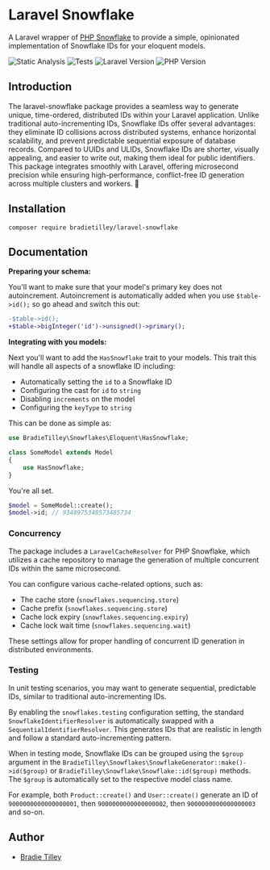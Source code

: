 # Laravel Snowflake

A Laravel wrapper of [PHP Snowflake](https://github.com/bradietilley/php-snowflake) to provide a simple, opinionated implementation of Snowflake IDs for your eloquent models.

![Static Analysis](https://github.com/bradietilley/laravel-snowflake/actions/workflows/static.yml/badge.svg)
![Tests](https://github.com/bradietilley/laravel-snowflake/actions/workflows/tests.yml/badge.svg)
![Laravel Version](https://img.shields.io/badge/Laravel%20Version-11.x-F9322C)
![PHP Version](https://img.shields.io/badge/PHP%20Version-%E2%89%A58.4-4F5B93)

## Introduction

The laravel-snowflake package provides a seamless way to generate unique, time-ordered, distributed IDs within your Laravel application. Unlike traditional auto-incrementing IDs, Snowflake IDs offer several advantages: they eliminate ID collisions across distributed systems, enhance horizontal scalability, and prevent predictable sequential exposure of database records. Compared to UUIDs and ULIDs, Snowflake IDs are shorter, visually appealing, and easier to write out, making them ideal for public identifiers. This package integrates smoothly with Laravel, offering microsecond precision while ensuring high-performance, conflict-free ID generation across multiple clusters and workers. 🚀

## Installation

```
composer require bradietilley/laravel-snowflake
```

## Documentation

**Preparing your schema:**

You'll want to make sure that your model's primary key does not autoincrement. Autoincrement is automatically added when you use `$table->id();` so go ahead and switch this out:

```diff
-$table->id();
+$table->bigInteger('id')->unsigned()->primary();
```

**Integrating with you models:**

Next you'll want to add the `HasSnowflake` trait to your models. This trait this will handle all aspects of a snowflake ID including:

- Automatically setting the `id` to a Snowflake ID
- Configuring the cast for `id` to `string`
- Disabling `increments` on the model
- Configuring the `keyType` to `string`

This can be done as simple as:

```php
use BradieTilley\Snowflakes\Eloquent\HasSnowflake;

class SomeModel extends Model
{
    use HasSnowflake;
}
```

You're all set.

```php
$model = SomeModel::create();
$model->id; // 9348975348573485734
```

### Concurrency

The package includes a `LaravelCacheResolver` for PHP Snowflake, which utilizes a cache repository to manage the generation of multiple concurrent IDs within the same microsecond.

You can configure various cache-related options, such as:

- The cache store (`snowflakes.sequencing.store`)
- Cache prefix (`snowflakes.sequencing.store`)
- Cache lock expiry (`snowflakes.sequencing.expiry`)
- Cache lock wait time (`snowflakes.sequencing.wait`)

These settings allow for proper handling of concurrent ID generation in distributed environments.

### Testing

In unit testing scenarios, you may want to generate sequential, predictable IDs, similar to traditional auto-incrementing IDs.

By enabling the `snowflakes.testing` configuration setting, the standard `SnowflakeIdentifierResolver` is automatically swapped with a `SequentialIdentifierResolver`. This generates IDs that are realistic in length and follow a standard auto-incrementing pattern.

When in testing mode, Snowflake IDs can be grouped using the `$group` argument in the `BradieTilley\Snowflakes\SnowflakeGenerator::make()->id($group)` or `BradieTilley\Snowflake\Snowflake::id($group)` methods. The `$group` is automatically set to the respective model class name.

For example, both `Product::create()` and `User::create()` generate an ID of `9000000000000000001`, then `9000000000000000002`, then `9000000000000000003` and so-on.


## Author

- [Bradie Tilley](https://github.com/bradietilley)
